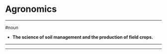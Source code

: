 # Agronomics
---
#noun
- **The science of soil management and the production of field crops.**
---
---
